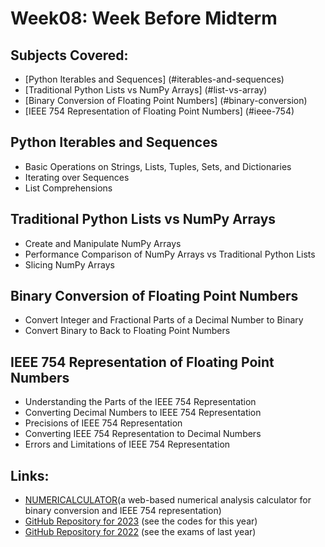 # Week08: Week Before Midterm

## Subjects Covered:
- [Python Iterables and Sequences] (#iterables-and-sequences)
- [Traditional Python Lists vs NumPy Arrays] (#list-vs-array)
- [Binary Conversion of Floating Point Numbers] (#binary-conversion)
- [IEEE 754 Representation of Floating Point Numbers] (#ieee-754)

## Python Iterables and Sequences <a name="iterables-and-sequences"></a>
- Basic Operations on Strings, Lists, Tuples, Sets, and Dictionaries
- Iterating over Sequences
- List Comprehensions

## Traditional Python Lists vs NumPy Arrays <a name="list-vs-array"></a>
- Create and Manipulate NumPy Arrays
- Performance Comparison of NumPy Arrays vs Traditional Python Lists
- Slicing NumPy Arrays

## Binary Conversion of Floating Point Numbers <a name="binary-conversion"></a>
- Convert Integer and Fractional Parts of a Decimal Number to Binary
- Convert Binary to Back to Floating Point Numbers

## IEEE 754 Representation of Floating Point Numbers <a name="ieee-754"></a>
- Understanding the Parts of the IEEE 754 Representation
- Converting Decimal Numbers to IEEE 754 Representation
- Precisions of IEEE 754 Representation
- Converting IEEE 754 Representation to Decimal Numbers
- Errors and Limitations of IEEE 754 Representation

## Links:
- <a href="https://numericalculator.canbula.com/" target="_blank">NUMERICALCULATOR</a>(a web-based numerical analysis calculator for binary conversion and IEEE 754 representation)
- <a href="https://www.github.com/canbula/NumericalAnalysis" target="_blank">GitHub Repository for 2023</a> (see the codes for this year)
- <a href="https://github.com/canbula/NumericalAnalysis/tree/2022" target="_blank">GitHub Repository for 2022</a> (see the exams of last year)